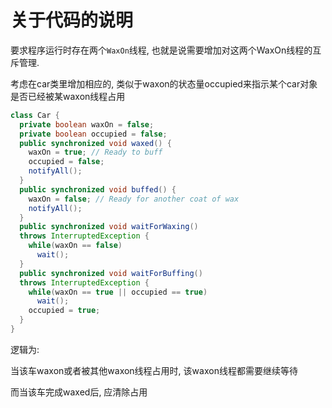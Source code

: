 # 关于代码的说明

要求程序运行时存在两个`WaxOn`线程, 也就是说需要增加对这两个WaxOn线程的互斥管理.

考虑在car类里增加相应的, 类似于waxon的状态量occupied来指示某个car对象是否已经被某waxon线程占用

``` java
class Car {
  private boolean waxOn = false;
  private boolean occupied = false;
  public synchronized void waxed() {
    waxOn = true; // Ready to buff
    occupied = false;
    notifyAll();
  }
  public synchronized void buffed() {
    waxOn = false; // Ready for another coat of wax
    notifyAll();
  }
  public synchronized void waitForWaxing()
  throws InterruptedException {
    while(waxOn == false)
      wait();
  }
  public synchronized void waitForBuffing()
  throws InterruptedException {
    while(waxOn == true || occupied == true)
      wait();
    occupied = true;
  }
}
```

逻辑为:

当该车waxon或者被其他waxon线程占用时, 该waxon线程都需要继续等待

而当该车完成waxed后, 应清除占用